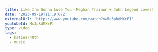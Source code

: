 ```yaml
---
title: Like I'm Gonna Lose You (Meghan Trainor + John Legend cover)
date: '2023-09-19T11:19:07Z'
externalUrl: 'https://www.youtube.com/watch?v=Mc3pkdMXrPI'
youtubeId: Mc3pkdMXrPI
type: video
tags:
  - katies-40th
  - music
---
```


